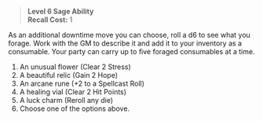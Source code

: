 > **Level 6 Sage Ability**  
> **Recall Cost:** 1

As an additional downtime move you can choose, roll a d6 to see what you forage. Work with the GM to describe it and add it to your inventory as a consumable. Your party can carry up to five foraged consumables at a time.

1. An unusual flower (Clear 2 Stress)
1. A beautiful relic (Gain 2 Hope)
1. An arcane rune (+2 to a Spellcast Roll)
1. A healing vial (Clear 2 Hit Points)
1. A luck charm (Reroll any die)
1. Choose one of the options above.
